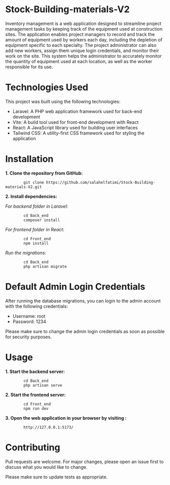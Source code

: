 # Stock-Building-materials-V2

Inventory management is a web application designed to streamline project management tasks by keeping track of the equipment used at construction sites. The application enables project managers to record and track the amount of equipment used by workers each day, including the depletion of equipment specific to each specialty. The project administrator can also add new workers, assign them unique login credentials, and monitor their work on the site. This system helps the administrator to accurately monitor the quantity of equipment used at each location, as well as the worker responsible for its use.

# Technologies Used

This project was built using the following technologies:

- Laravel: A PHP web application framework used for back-end development
- Vite: A build tool used for front-end development with React
- React: A JavaScript library used for building user interfaces
- Tailwind CSS: A utility-first CSS framework used for styling the application

# Installation

**1. Clone the repository from GitHub:**

            git clone https://github.com/salahelfatimi/Stock-Building-materials-V2.git

**2. Install dependencies:**

*For backend folder in Laravel:*

            cd Back_end
            composer install

*For frontend folder in React:*

            cd Front_end
            npm install
 
*Run the migrations:*
 
            cd Back_end
            php artisan migrate
 
# Default Admin Login Credentials

After running the database migrations, you can login to the admin account with the following credentials:

- Username: root
- Password: 1234

Please make sure to change the admin login credentials as soon as possible for security purposes.

# Usage

**1. Start the backend server:**

            cd Back_end
            php artisan serve

**2. Start the frontend server:**

            cd Front_end
            npm run dev

**3. Open the web application in your browser by visiting :**

            http://127.0.0.1:5173/

# Contributing

   Pull requests are welcome. For major changes, please open an issue first to discuss what you would like to change.

   Please make sure to update tests as appropriate.

